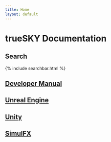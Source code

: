 ```yaml
---
title: Home
layout: default
---
```


trueSKY Documentation
=====================

Search
------
{% include searchbar.html %}


[Developer Manual](manual/)
---

[Unreal Engine](unrealengine/)
---

[Unity](unity/)
---

[SimulFX](simulfx/)
---
